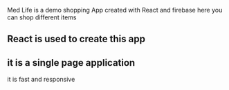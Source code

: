 Med Life is a demo shopping App created with React and firebase
here you can shop different items
## React is used to create this app
## it is a single page application
it is fast and responsive
